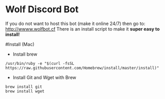 # Wolf Discord Bot
If you do not want to host this bot (make it online 24/7) then go to: http://wwww.wolfbot.cf
There is an install script to make it **super easy to install**!

#Install (Mac)
- Install brew 
```
/usr/bin/ruby -e "$(curl -fsSL https://raw.githubusercontent.com/Homebrew/install/master/install)"
```

- Install Git and Wget with Brew
```
brew install git
brew install wget
```


